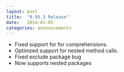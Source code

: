 ```yaml
---
layout: post
title:  "0.95.3 Release"
date:   2014-01-05
categories: announcements
---
```


* Fixed support for for comprehensions.
* Optimzed support for nested method calls.
* Fixed exclude package bug
* Now supports nested packages
